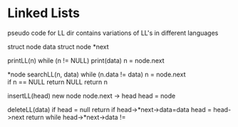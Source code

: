 # Linked Lists

pseudo code for LL
dir contains variations of LL's in different languages

struct node
	data
	struct node *next

printLL(n)
	while (n != NULL)
		print(data)
		n = node.next	

*node searchLL(n, data)
	while (n.data != data)
		n = node.next	
		if n == NULL
			return NULL	
	return n
	
insertLL(head)
	new node
	node.next -> head
	head = node

deleteLL(data)
	if head = null return
	if head->*next->data=data 
		head = head->next
		return
	while head->*next->data != 
